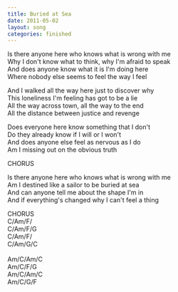 ```yaml
---
title: Buried at Sea
date: 2011-05-02
layout: song
categories: finished
---
```

Is there anyone here who knows what is wrong with me  
Why I don't know what to think, why I'm afraid to speak  
And does anyone know what it is I'm doing here  
Where nobody else seems to feel the way I feel

<div class="chorus">
  And I walked all the way here just to discover why<br/>
  This loneliness I'm feeling has got to be a lie<br/>
  All the way across town, all the way to the end<br/>
  All the distance between justice and revenge
</div>

Does everyone here know something that I don't  
Do they already know  if I will or I won't  
And does anyone else feel as nervous as I do  
Am I missing out on the obvious truth

<div class="chorus">CHORUS</div>

Is there anyone here who knows what is wrong with me  
Am I destined like a sailor to be buried at sea  
And can anyone tell me about the shape I'm in  
And if everything's changed why I can't feel a thing

<div class="chorus">CHORUS</div>

<div class="chords">
  C/Am/F/<br/>
  C/Am/F/G<br/>
  C/Am/F/<br/>
  C/Am/G/C<br/>
  <br/>
  Am/C/Am/C<br/>
  Am/C/F/G<br/>
  Am/C/Am/C<br/>
  Am/C/G/F  
</div>
